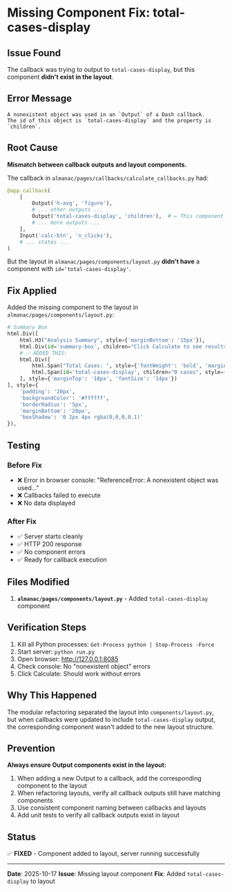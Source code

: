 # Missing Component Fix: total-cases-display

## Issue Found
The callback was trying to output to `total-cases-display`, but this component **didn't exist in the layout**.

## Error Message
```
A nonexistent object was used in an `Output` of a Dash callback. 
The id of this object is `total-cases-display` and the property is `children`.
```

## Root Cause
**Mismatch between callback outputs and layout components.**

The callback in `almanac/pages/callbacks/calculate_callbacks.py` had:
```python
@app.callback(
    [
        Output('h-avg', 'figure'),
        # ... other outputs ...
        Output('total-cases-display', 'children'),  # ← This component didn't exist!
        # ... more outputs ...
    ],
    Input('calc-btn', 'n_clicks'),
    # ... states ...
)
```

But the layout in `almanac/pages/components/layout.py` **didn't have** a component with `id='total-cases-display'`.

## Fix Applied

Added the missing component to the layout in `almanac/pages/components/layout.py`:

```python
# Summary Box
html.Div([
    html.H3("Analysis Summary", style={'marginBottom': '15px'}),
    html.Div(id='summary-box', children="Click Calculate to see results"),
    # ✅ ADDED THIS:
    html.Div([
        html.Span("Total Cases: ", style={'fontWeight': 'bold', 'marginRight': '5px'}),
        html.Span(id='total-cases-display', children="0 cases", style={'color': '#007bff'})
    ], style={'marginTop': '10px', 'fontSize': '14px'})
], style={
    'padding': '20px',
    'backgroundColor': '#ffffff',
    'borderRadius': '5px',
    'marginBottom': '20px',
    'boxShadow': '0 2px 4px rgba(0,0,0,0.1)'
}),
```

## Testing

### Before Fix
- ❌ Error in browser console: "ReferenceError: A nonexistent object was used..."
- ❌ Callbacks failed to execute
- ❌ No data displayed

### After Fix
- ✅ Server starts cleanly
- ✅ HTTP 200 response
- ✅ No component errors
- ✅ Ready for callback execution

## Files Modified

1. **`almanac/pages/components/layout.py`** - Added `total-cases-display` component

## Verification Steps

1. Kill all Python processes: `Get-Process python | Stop-Process -Force`
2. Start server: `python run.py`
3. Open browser: http://127.0.0.1:8085
4. Check console: No "nonexistent object" errors
5. Click Calculate: Should work without errors

## Why This Happened

The modular refactoring separated the layout into `components/layout.py`, but when callbacks were updated to include `total-cases-display` output, the corresponding component wasn't added to the new layout structure.

## Prevention

**Always ensure Output components exist in the layout:**

1. When adding a new Output to a callback, add the corresponding component to the layout
2. When refactoring layouts, verify all callback outputs still have matching components
3. Use consistent component naming between callbacks and layouts
4. Add unit tests to verify all callback outputs exist in layout

## Status

✅ **FIXED** - Component added to layout, server running successfully

---

**Date**: 2025-10-17
**Issue**: Missing layout component
**Fix**: Added `total-cases-display` to layout

